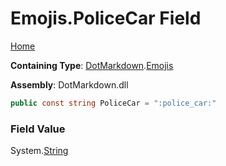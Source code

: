 # Emojis\.PoliceCar Field

[Home](../../../README.md)

**Containing Type**: [DotMarkdown](../../README.md)\.[Emojis](../README.md)

**Assembly**: DotMarkdown\.dll

```csharp
public const string PoliceCar = ":police_car:"
```

### Field Value

System\.[String](https://docs.microsoft.com/en-us/dotnet/api/system.string)